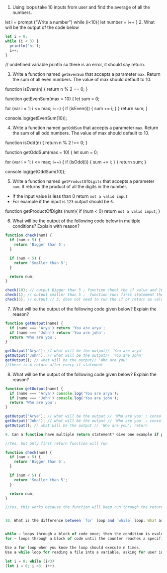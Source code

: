 1. Using loops take 10 inputs from user and find the average of all the numbers.

let i = prompt ("Write a number")
while (i<10){
  let number = i++
}
2. What will be the output of the code below

```js
let i = 0;
while (i < 3) {
  println('hi');
  i++;
}
``` 
// undefined variable println so there is an error, it should say return.

3. Write a function named `getEvenSum` that accepts a parameter `max`. Return the sum of all even numbers. The value of max should default to 10.

function isEven(n) {
  return n % 2 == 0;
}

function getEvenSum(max = 10) {
  let sum = 0;

  for (var i = 1; i <= max; i++) {
    if (isEven(i)) {
      sum += i;
    }
  }
  return sum;
}

console.log(getEvenSum(10));


4. Write a function named `getOddSum` that accepts a parameter `max`. Return the sum of all odd numbers. The value of max should default to 10.

function isOdd(n) {
  return n % 2 !== 0;
}

function getOddSum(max = 10) {
  let sum = 0;

  for (var i = 1; i <= max; i++) {
    if (isOdd(i)) {
      sum += i;
    }
  }
  return sum;
}

console.log(getOddSum(10));

5. Write a function named `getProductOfDigits` that accepts a parameter `num`. It returns the product of all the digits in the number.

- If the input value is less than 0 return `not a valid input`
- For example if the input is `123` output should be `6`.

function getProductOfDigits (num){
  if (num < 0)
  return `not a valid input`;
} 

6. What will be the output of the following code below in multiple conditions? Explain with reason?

```js
function check(num) {
  if (num > 5) {
    return 'Bigger than 5';
  }

  if (num < 5) {
    return 'Smaller than 5';
  }

  return num;
}

check(10); // output Bigger than 5 ; function check the if value and 10 is num so bigger than 5
check(1); // output smaller than 5 ;  function runs first statement then second and it is true so smaller
check(5); // output // 5; does not need to run the if or return as value is 5 already equal 
```

7. What will be the output of the following code given below? Explain the reason?

```js
function getOutput(name) {
  if (name === 'Arya') return 'You are arya';
  if (name === 'John') return 'You are john';
  return 'Who are you';
}

getOutput('Arya'); // what will be the output// 'You are arya'
getOutput('John'); // what will be the output// 'You are John' 
getOutput(); // what will be the output// 'Who are you'
//there is A return after every if statement
``` 

8. What will be the output of the following code given below? Explain the reason?

```js
function getOutput(name) {
  if (name === 'Arya') console.log('You are arya');
  if (name === 'John') console.log('You are john');
  return 'Who are you';
}

getOutput('Arya'); // what will be the output // 'Who are you' ; console.log but no return 
getOutput('John'); // what will be the output // 'Who are you' ; console.log but no return 
getOutput(); // what will be the output // 'Who are you'; return  

9. Can a function have multiple return statement? Give one example if possible and explain the reason.

//Yes, but only first return function will run

function check(num) {
  if (num > 5) {
    return 'Bigger than 5';
  }

  if (num < 5) {
    return 'Smaller than 5';
  }

  return num;
}

//Yes, this works because the function will keep run through the return based on the input 


10. What is the difference between `for` loop and `while` loop. What are the different place you can use them? Explain with example.


while — loops through a block of code once; then the condition is evaluated. If the condition is true, the statement is repeated as long as the specified condition is true. 
for — loops through a block of code until the counter reaches a specified number.

Use a for loop when you know the loop should execute n times. 
Use a while loop for reading a file into a variable, asking for user input or when the increment value is nonstandard.

let i = 0; while (i<3) 
(let i = 0; i <3; i++)